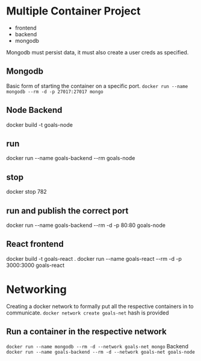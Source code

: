 # Multiple Container Project
- frontend
- backend
- mongodb 

Mongodb must persist data, it must also create a user creds as specified.

## Mongodb
Basic form of starting the container on a specific port.
`docker run --name mongodb --rm -d -p 27017:27017 mongo`

## Node Backend
docker build -t goals-node

## run
docker run --name goals-backend --rm goals-node

## stop
docker stop 782

## run and publish the correct port 
docker run --name goals-backend --rm -d -p 80:80 goals-node

## React frontend
docker build -t goals-react .
docker run --name goals-react --rm -d -p 3000:3000 goals-react

# Networking
Creating a docker network to formally put all the respective containers in to communicate.
`docker network create goals-net`
hash is provided

## Run a container in the respective network
`docker run --name mongodb --rm -d --network goals-net mongo`
Backend
`docker run --name goals-backend --rm -d --network goals-net goals-node`